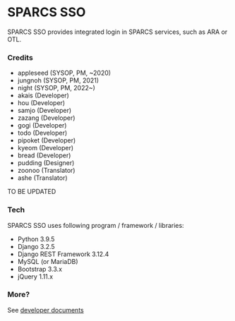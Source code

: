 # SPARCS SSO

SPARCS SSO provides integrated login in SPARCS services, such as ARA or OTL.

### Credits
* appleseed (SYSOP, PM, ~2020)
* jungnoh (SYSOP, PM, 2021)
* night (SYSOP, PM, 2022~)
* akais (Developer)
* hou (Developer)
* samjo (Developer)
* zazang (Developer)
* gogi (Developer)
* todo (Developer)
* pipoket (Developer)
* kyeom (Developer)
* bread (Developer)
* pudding (Designer)
* zoonoo (Translator)
* ashe (Translator)

TO BE UPDATED

### Tech

SPARCS SSO uses following program / framework / libraries:
* Python 3.9.5
* Django 3.2.5
* Django REST Framework 3.12.4
* MySQL (or MariaDB)
* Bootstrap 3.3.x
* jQuery 1.11.x


### More?
See [developer documents](https://wiki.sparcs.org/w/index.php/SPARCS_SSO)
